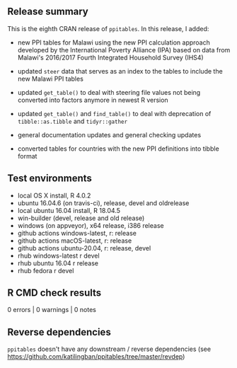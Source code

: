 ## Release summary
This is the eighth CRAN release of `ppitables`. In this release, I added:

* new PPI tables for Malawi using the new PPI calculation approach developed
by the International Poverty Alliance (IPA) based on data from Malawi's 2016/2017
Fourth Integrated Household Survey (IHS4)

* updated `steer` data that serves as an index to the tables to include the new
Malawi PPI tables

* updated `get_table()` to deal with steering file values not being converted
into factors anymore in newest R version

* updated `get_table()` and `find_table()` to deal with deprecation of
`tibble::as.tibble` and `tidyr::gather`

* general documentation updates and general checking updates

* converted tables for countries with the new PPI definitions into tibble format

## Test environments
* local OS X install, R 4.0.2
* ubuntu 16.04.6 (on travis-ci), release, devel and oldrelease
* local ubuntu 16.04 install, R 18.04.5
* win-builder (devel, release and old release)
* windows (on appveyor), x64 release, i386 release
* github actions windows-latest, r: release
* github actions macOS-latest, r: release
* github actions ubuntu-20.04, r: release, devel
* rhub windows-latest r devel
* rhub ubuntu 16.04 r release
* rhub fedora r devel

## R CMD check results

0 errors | 0 warnings | 0 notes

## Reverse dependencies
`ppitables` doesn't have any downstream / reverse dependencies 
(see https://github.com/katilingban/ppitables/tree/master/revdep)
